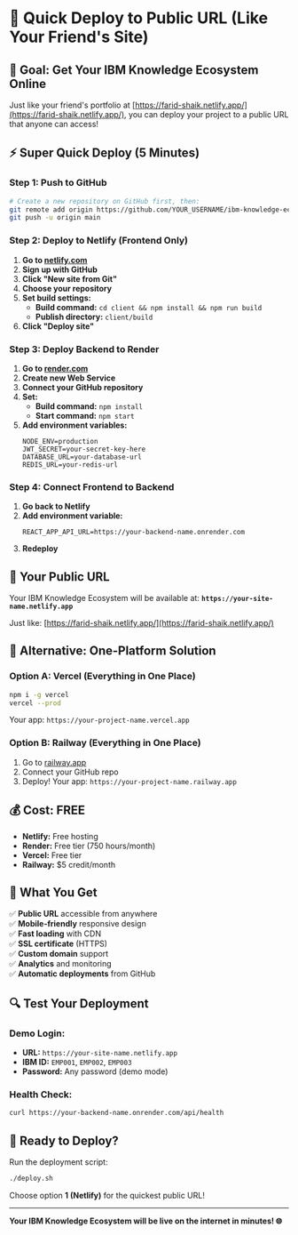 # 🚀 Quick Deploy to Public URL (Like Your Friend's Site)

## 🎯 Goal: Get Your IBM Knowledge Ecosystem Online

Just like your friend's portfolio at [https://farid-shaik.netlify.app/](https://farid-shaik.netlify.app/), you can deploy your project to a public URL that anyone can access!

## ⚡ Super Quick Deploy (5 Minutes)

### Step 1: Push to GitHub
```bash
# Create a new repository on GitHub first, then:
git remote add origin https://github.com/YOUR_USERNAME/ibm-knowledge-ecosystem.git
git push -u origin main
```

### Step 2: Deploy to Netlify (Frontend Only)
1. **Go to [netlify.com](https://netlify.com)**
2. **Sign up with GitHub**
3. **Click "New site from Git"**
4. **Choose your repository**
5. **Set build settings:**
   - **Build command:** `cd client && npm install && npm run build`
   - **Publish directory:** `client/build`
6. **Click "Deploy site"**

### Step 3: Deploy Backend to Render
1. **Go to [render.com](https://render.com)**
2. **Create new Web Service**
3. **Connect your GitHub repository**
4. **Set:**
   - **Build command:** `npm install`
   - **Start command:** `npm start`
5. **Add environment variables:**
   ```
   NODE_ENV=production
   JWT_SECRET=your-secret-key-here
   DATABASE_URL=your-database-url
   REDIS_URL=your-redis-url
   ```

### Step 4: Connect Frontend to Backend
1. **Go back to Netlify**
2. **Add environment variable:**
   ```
   REACT_APP_API_URL=https://your-backend-name.onrender.com
   ```
3. **Redeploy**

## 🌟 Your Public URL

Your IBM Knowledge Ecosystem will be available at:
**`https://your-site-name.netlify.app`**

Just like: [https://farid-shaik.netlify.app/](https://farid-shaik.netlify.app/)

## 🔧 Alternative: One-Platform Solution

### Option A: Vercel (Everything in One Place)
```bash
npm i -g vercel
vercel --prod
```
Your app: `https://your-project-name.vercel.app`

### Option B: Railway (Everything in One Place)
1. Go to [railway.app](https://railway.app)
2. Connect your GitHub repo
3. Deploy!
Your app: `https://your-project-name.railway.app`

## 💰 Cost: FREE

- **Netlify:** Free hosting
- **Render:** Free tier (750 hours/month)
- **Vercel:** Free tier
- **Railway:** $5 credit/month

## 🎉 What You Get

✅ **Public URL** accessible from anywhere  
✅ **Mobile-friendly** responsive design  
✅ **Fast loading** with CDN  
✅ **SSL certificate** (HTTPS)  
✅ **Custom domain** support  
✅ **Analytics** and monitoring  
✅ **Automatic deployments** from GitHub  

## 🔍 Test Your Deployment

### Demo Login:
- **URL:** `https://your-site-name.netlify.app`
- **IBM ID:** `EMP001`, `EMP002`, `EMP003`
- **Password:** Any password (demo mode)

### Health Check:
```bash
curl https://your-backend-name.onrender.com/api/health
```

## 🚀 Ready to Deploy?

Run the deployment script:
```bash
./deploy.sh
```

Choose option **1 (Netlify)** for the quickest public URL!

---

**Your IBM Knowledge Ecosystem will be live on the internet in minutes! 🌐**
